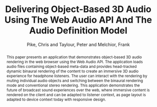 --- 
title: "Delivering Object-Based 3D Audio Using The Web Audio API And The Audio Definition Model" 
abstract: "This paper presents an application that demonstrates object-based 3D audio rendering in the web browser using the Web Audio API. The application loads audio files containing object-based meta-data and provides head-tracked dynamic binaural rendering of the content to create an immersive 3D audio experience for headphone listeners. The user can interact with the rendering by muting individual audio objects and switching between the binaural rendering mode and conventional stereo rendering. This application demonstrates the future of broadcast sound experiences over the web, where immersive content is rendered on the client and can be adapted to listener context, as page layout is adapted to device context today with responsive design." 
address: "Paris" 
author: "Pike, Chris and Taylour, Peter and Melchior, Frank"
webAuthor: "Chris Pike, Peter Taylour, Frank Melchior" 
booktitle: "Proceedings of the International Web Audio Conference" 
editor: "Goldszmidt, Samuel and Schnell, Norbert and Saiz, Victor and Matuszewski, Benjamin" 
month: "January"
pages: "" 
publisher: "IRCAM" 
series: "WAC '15"
track: "Paper"  
year: "2015" 
id: "2015_24" 
tags: year2015
media: https://medias.ircam.fr/x2ad0c5 
pdflink: /_data/papers/pdf/2015/2015_24.pdf
ISSN: 2663-5844
---